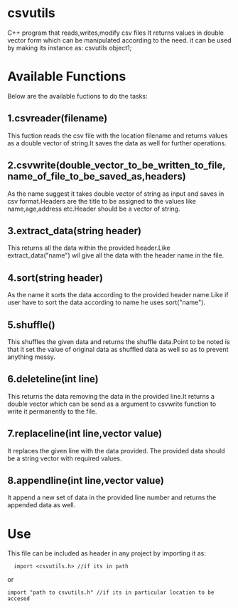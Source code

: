 # csvutils
C++ program that reads,writes,modify csv files 
It returns values in double vector form which can be manipulated according to the need.
it can be used by making its instance as:
csvutils object1;

# Available Functions
Below are the available fuctions to do the tasks:

## 1.csvreader(filename)
This fuction reads the csv file with the location filename and returns values as a double vector of string.It saves the data as well for further operations.

## 2.csvwrite(double_vector_to_be_written_to_file,name_of_file_to_be_saved_as,headers) 
As the name suggest it takes double vector of string as input and saves in csv format.Headers are the title to be assigned to the values like name,age,address etc.Header should be a vector of string.

## 3.extract_data(string header)
This returns all the data within the provided header.Like extract_data("name") wil give all the data with the header name in the file.

## 4.sort(string header) 
As the name it sorts the data according to the provided header name.Like if user have to sort the data according to name he uses sort("name").

## 5.shuffle()
This shuffles the given data and returns the shuffle data.Point to be noted is that it set the value of original data as shuffled data as well so as to prevent anything messy.

## 6.deleteline(int line)
This returns the data removing the data in the provided line.It returns a double vector which can be send as a argument to csvwrite function to write it permanently to the file.

## 7.replaceline(int line,vector<string> value) 
It replaces the given line with the data provided. The provided data should be a string vector with required values.

## 8.appendline(int line,vector<string> value)
It append a new set of data in the provided line number and returns the appended data as well.

# Use
This file can be included as header in any project by importing it as:
``` 
  import <csvutils.h> //if its in path
   ``` 
  or
  ```
  import "path to csvutils.h" //if its in particular location to be accesed
```
